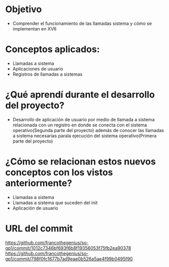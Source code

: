 # Objetivo
* Comprender el funcionamiento de las llamadas sistema y cómo se implementan en XV6

# Conceptos aplicados:
* Llamadas a sistema
* Aplicaciones de usuario
* Registros de llamadas a sistemas

# ¿Qué aprendí durante el desarrollo del proyecto?
* Desarrollo de aplicación de usuario por medio de llamada a sistema relacionada con un registro en donde se conecta 
con el sistema operativo(Segunda parte del proyecto) además de conocer las llamadas a sistema necesarias parala ejecución del sistema 
operativo(Primera parte del proyecto)

# ¿Cómo se relacionan estos nuevos conceptos con los vistos anteriormente?
* Llamadas a sistema
* Llamadas a sistema que suceden del init
* Aplicación de usuario

# URL del commit
https://github.com/francothegenius/so-gp1/commit/1012c7346bf693f6b8f19356053f75fb2ea90378
https://github.com/francothegenius/so-gp1/commit/798f0fc1677b7ad9eae0b526a5ae4f99b0495f90
